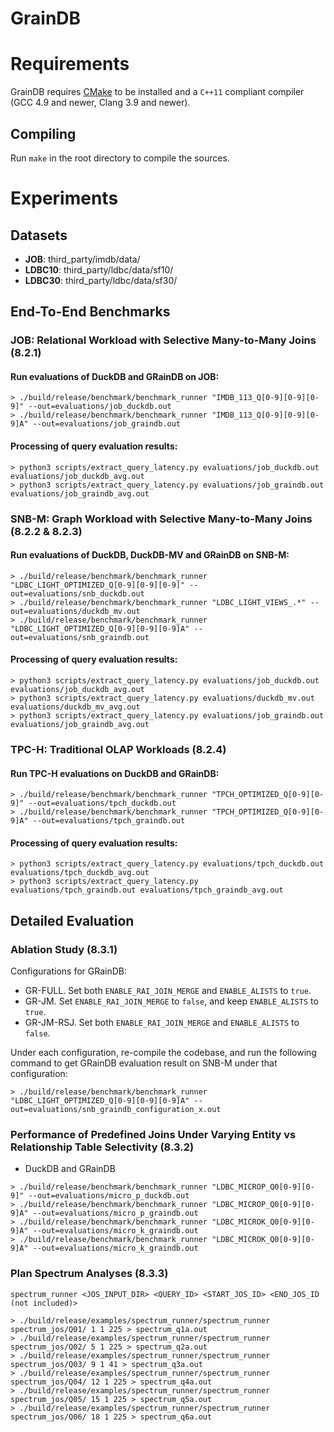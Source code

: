 # GrainDB

# Requirements

GrainDB requires [CMake](https://cmake.org) to be installed and a `C++11` compliant compiler (GCC 4.9 and newer, Clang
3.9 and newer).

## Compiling

Run `make` in the root directory to compile the sources. 

# Experiments
## Datasets
- **JOB**: third_party/imdb/data/
- **LDBC10**: third_party/ldbc/data/sf10/
- **LDBC30**: third_party/ldbc/data/sf30/

## End-To-End Benchmarks

### JOB: Relational Workload with Selective Many-to-Many Joins (8.2.1)
#### Run evaluations of DuckDB and GRainDB on JOB:
```shell
> ./build/release/benchmark/benchmark_runner "IMDB_113_Q[0-9][0-9][0-9]" --out=evaluations/job_duckdb.out
> ./build/release/benchmark/benchmark_runner "IMDB_113_Q[0-9][0-9][0-9]A" --out=evaluations/job_graindb.out
```

#### Processing of query evaluation results:
```shell
> python3 scripts/extract_query_latency.py evaluations/job_duckdb.out evaluations/job_duckdb_avg.out
> python3 scripts/extract_query_latency.py evaluations/job_graindb.out evaluations/job_graindb_avg.out
```

### SNB-M: Graph Workload with Selective Many-to-Many Joins (8.2.2 & 8.2.3)
#### Run evaluations of DuckDB, DuckDB-MV and GRainDB on SNB-M:
```shell
> ./build/release/benchmark/benchmark_runner "LDBC_LIGHT_OPTIMIZED_Q[0-9][0-9][0-9]" --out=evaluations/snb_duckdb.out
> ./build/release/benchmark/benchmark_runner "LDBC_LIGHT_VIEWS_.*" --out=evaluations/duckdb_mv.out
> ./build/release/benchmark/benchmark_runner "LDBC_LIGHT_OPTIMIZED_Q[0-9][0-9][0-9]A" --out=evaluations/snb_graindb.out
```

#### Processing of query evaluation results:
```shell
> python3 scripts/extract_query_latency.py evaluations/job_duckdb.out evaluations/job_duckdb_avg.out
> python3 scripts/extract_query_latency.py evaluations/duckdb_mv.out evaluations/duckdb_mv_avg.out
> python3 scripts/extract_query_latency.py evaluations/job_graindb.out evaluations/job_graindb_avg.out
```

### TPC-H: Traditional OLAP Workloads (8.2.4)
#### Run TPC-H evaluations on DuckDB and GRainDB:
```shell
> ./build/release/benchmark/benchmark_runner "TPCH_OPTIMIZED_Q[0-9][0-9]" --out=evaluations/tpch_duckdb.out
> ./build/release/benchmark/benchmark_runner "TPCH_OPTIMIZED_Q[0-9][0-9]A" --out=evaluations/tpch_graindb.out
```

#### Processing of query evaluation results:
```shell
> python3 scripts/extract_query_latency.py evaluations/tpch_duckdb.out evaluations/tpch_duckdb_avg.out
> python3 scripts/extract_query_latency.py evaluations/tpch_graindb.out evaluations/tpch_graindb_avg.out
```

## Detailed Evaluation
### Ablation Study (8.3.1)
Configurations for GRainDB:
- GR-FULL. Set both `ENABLE_RAI_JOIN_MERGE` and `ENABLE_ALISTS` to `true`.
- GR-JM. Set `ENABLE_RAI_JOIN_MERGE` to `false`, and keep `ENABLE_ALISTS` to `true`.
- GR-JM-RSJ. Set both `ENABLE_RAI_JOIN_MERGE` and `ENABLE_ALISTS` to `false`.

Under each configuration, re-compile the codebase, and run the following command to get GRainDB evaluation result on SNB-M under that configuration:
```shell
> ./build/release/benchmark/benchmark_runner "LDBC_LIGHT_OPTIMIZED_Q[0-9][0-9][0-9]A" --out=evaluations/snb_graindb_configuration_x.out
```

### Performance of Predefined Joins Under Varying Entity vs Relationship Table Selectivity (8.3.2)
- DuckDB and GRainDB
```shell
> ./build/release/benchmark/benchmark_runner "LDBC_MICROP_Q0[0-9][0-9]" --out=evaluations/micro_p_duckdb.out
> ./build/release/benchmark/benchmark_runner "LDBC_MICROP_Q0[0-9][0-9]A" --out=evaluations/micro_p_graindb.out
> ./build/release/benchmark/benchmark_runner "LDBC_MICROK_Q0[0-9][0-9]A" --out=evaluations/micro_k_graindb.out
> ./build/release/benchmark/benchmark_runner "LDBC_MICROK_Q0[0-9][0-9]A" --out=evaluations/micro_k_graindb.out
```

### Plan Spectrum Analyses (8.3.3)
`spectrum_runner <JOS_INPUT_DIR> <QUERY_ID> <START_JOS_ID> <END_JOS_ID (not included)>`

```shell
> ./build/release/examples/spectrum_runner/spectrum_runner spectrum_jos/Q01/ 1 1 225 > spectrum_q1a.out
> ./build/release/examples/spectrum_runner/spectrum_runner spectrum_jos/Q02/ 5 1 225 > spectrum_q2a.out
> ./build/release/examples/spectrum_runner/spectrum_runner spectrum_jos/Q03/ 9 1 41 > spectrum_q3a.out
> ./build/release/examples/spectrum_runner/spectrum_runner spectrum_jos/Q04/ 12 1 225 > spectrum_q4a.out
> ./build/release/examples/spectrum_runner/spectrum_runner spectrum_jos/Q05/ 15 1 225 > spectrum_q5a.out
> ./build/release/examples/spectrum_runner/spectrum_runner spectrum_jos/Q06/ 18 1 225 > spectrum_q6a.out
```
